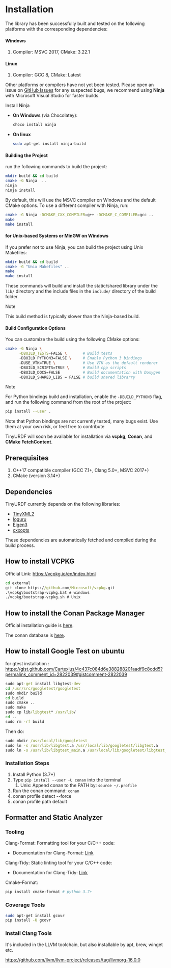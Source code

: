 Installation
=======

The library has been successfully built and tested on the following platforms with the corresponding dependencies:

#### Windows <!-- omit from toc -->
1. Compiler: MSVC 2017, CMake: 3.22.1
#### Linux <!-- omit from toc -->
1. Compiler: GCC 8, CMake: Latest

Other platforms or compilers have not yet been tested. Please open an issue on [GitHub Issues](https://github.com/wissem01chiha/tinyurdf/issues) for any suspected bugs,
we recommend using **Ninja** with Microsoft Visual Studio for faster builds.  

Install Ninja  

- **On Windows** (via Chocolatey):  
  ```bash
  choco install ninja
  ```
- **On linux**
  ```bash
  sudo apt-get install ninja-build
  ```
#### Building the Project <!-- omit from toc -->

run the following commands to build the project:

```bash
mkdir build && cd build
cmake -G Ninja  ..
ninja
ninja install 
```
By default, this will use the MSVC compiler on Windows and the default CMake options. To use a different compiler with Ninja, run:


```bash
cmake -G Ninja -DCMAKE_CXX_COMPILER=g++ -DCMAKE_C_COMPILER=gcc ..
make 
make install 
```
#### for Unix-based Systems or MinGW on Windows <!-- omit from toc -->
If you prefer not to use Ninja, you can build the project using Unix Makefiles:  
```bash
mkdir build && cd build
cmake -G "Unix Makefiles" ..
make
make install 
```
These commands will build and install the static/shared library under the `lib/` directory and the include files in the `include/` directory of the build folder.  

> [!NOTE]  
> This build method is typically slower than the Ninja-based build.
#### Build Configuration Options <!-- omit from toc -->
You can customize the build using the following CMake options:
```bash
cmake -G Ninja \
      -DBUILD_TESTS=FALSE \       # Build tests 
      -DBUILD_PYTHON3=FALSE \     # Enable Python 3 bindings
      -DUSE_VTK=TRUE \            # Use VTK as the default renderer 
      -DBUILD_SCRIPTS=TRUE \      # Build cpp scripts 
      -DBUILD_DOCS=FALSE          # Build documentation with Doxygen  
      -DBUILD_SHARED_LIBS = FALSE # build shared librarry 

```
> [!NOTE]  
> For Python bindings build and installation, enable the `-DBUILD_PYTHON3` flag, and run the following command from the root of the project:  
> ```bash  
> pip install --user .  
> ```  
> Note that Python bindings are not currently tested, many bugs exist. Use them at your own risk, or feel free to contribute

TinyURDF will soon be available for installation via **vcpkg**, **Conan**, and **CMake FetchContent**.  

##  Prerequisites

1. C++17 compatible compiler (GCC 7.1+, Clang 5.0+, MSVC 2017+)
2. CMake (version 3.14+)
## Dependencies

TinyURDF currently depends on the following libraries:
- [TinyXML2](https://github.com/leethomason/tinyxml2)
- [loguru](https://github.com/emilk/loguru)
- [Eigen3](https://eigen.tuxfamily.org)
- [cxxopts](https://github.com/jarro2783/cxxopts)

These dependencies are automatically fetched and compiled during the build process.  



How to install VCPKG
----

Official Link: <https://vcpkg.io/en/index.html>

```cmd
cd external
git clone https://github.com/Microsoft/vcpkg.git
.\vcpkg\bootstrap-vcpkg.bat # windows
./vcpkg/bootstrap-vcpkg.sh # Unix
```

How to install the Conan Package Manager
----

Official installation guide is [here](https://docs.conan.io/2/).

The conan database is [here](https://conan.io/center/).

How to install Google Test on ubuntu
----

for gtest installation : https://gist.github.com/Cartexius/4c437c084d6e388288201aadf9c8cdd5?permalink_comment_id=2822039#gistcomment-2822039

```cmd
sudo apt-get install libgtest-dev
cd /usr/src/googletest/googletest
sudo mkdir build
cd build
sudo cmake ..
sudo make
sudo cp lib/libgtest* /usr/lib/
cd ..
sudo rm -rf build
```
Then do:
```cmd
sudo mkdir /usr/local/lib/googletest
sudo ln -s /usr/lib/libgtest.a /usr/local/lib/googletest/libgtest.a
sudo ln -s /usr/lib/libgtest_main.a /usr/local/lib/googletest/libgtest_main.a
```

### Installation Steps

1. Install Python (3.7+)
2. Type ``pip install --user -U conan`` into the terminal
   1. Unix: Append conan to the PATH by: ``source ~/.profile``
3. Run the conan command: ``conan``
4. conan profile detect --force
5. conan profile path default

## Formatter and Static Analyzer

### Tooling

Clang-Format: Formatting tool for your C/C++ code:

- Documentation for Clang-Format: [Link](https://clang.llvm.org/docs/ClangFormat.html)

Clang-Tidy: Static linting tool for your C/C++ code:

- Documentation for Clang-Tidy: [Link](https://clang.llvm.org/extra/clang-tidy/)

Cmake-Format:

```bash
pip install cmake-format # python 3.7+
```

### Coverage Tools

```bash
sudo apt-get install gcovr
pip install -U gcovr
```

### Install Clang Tools

It's included in the LLVM toolchain, but also installable by apt, brew, winget etc.

https://github.com/llvm/llvm-project/releases/tag/llvmorg-16.0.0


